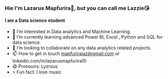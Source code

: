 ### Hie I'm Lazarus Mapfurira👋, but you can call me Lazzie😘
#### I am a Data science student
- 👀 I’m interested in Data analytics and Machine Learning.
- 🌱 I’m currently learning advanced Power BI, Excel , Python and SQL for data science.
- 💞️ I’m looking to collaborate on any data analytics related projects.
- 📫 How to get in touch mapfuriralaz@gmail.com or linkedin.com/in/lazarusmapfurira10
- 😄 Pronouns: Lyzrous
- ⚡ Fun fact: I love music 

<!---
lazziemapfurira/lazziemapfurira is a ✨ special ✨ repository because its `README.md` (this file) appears on your GitHub profile.
You can click the Preview link to take a look at your changes.
--->
